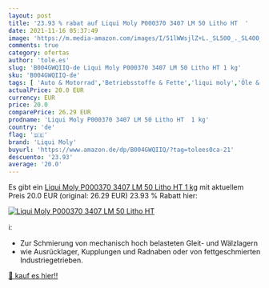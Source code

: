 ```yaml
---
layout: post
title: '23.93 % rabat auf Liqui Moly P000370 3407 LM 50 Litho HT  '
date: 2021-11-16 05:37:49
image: 'https://m.media-amazon.com/images/I/51lWWsjlZ+L._SL500_._SL400_.jpg'
comments: true
category: ofertas
author: 'tole.es'
slug: 'B004GWQIIQ-de Liqui Moly P000370 3407 LM 50 Litho HT 1 kg'
sku: 'B004GWQIIQ-de'
tags: [ 'Auto & Motorrad','Betriebsstoffe & Fette','liqui moly','Öle & Betriebsstoffe', ]
actualPrice: 20.0 EUR
currency: EUR
price: 20.0
comparePrice: 26.29 EUR
prodname: 'Liqui Moly P000370 3407 LM 50 Litho HT  1 kg'
country: 'de'
flag: '🇩🇪'
brand: 'Liqui Moly'
buyurl: 'https://www.amazon.de/dp/B004GWQIIQ/?tag=tolees0ca-21'
descuento: '23.93'
average: '20.0'
---
```


Es gibt ein [Liqui Moly P000370 3407 LM 50 Litho HT  1 kg](https://www.amazon.de/dp/B004GWQIIQ/?tag=tolees0ca-21) mit aktuellem Preis 20.0 EUR (original: 26.29 EUR) 23.93 % Rabatt hier:

[![Liqui Moly P000370 3407 LM 50 Litho HT  ](https://m.media-amazon.com/images/I/51lWWsjlZ+L._SL500_._SL400_.jpg)](https://www.amazon.de/dp/B004GWQIIQ/?tag=tolees0ca-21)

ℹ️:

- Zur Schmierung von mechanisch hoch belasteten Gleit- und Wälzlagern
- wie Ausrücklager, Kupplungen und Radnaben oder von fettgeschmierten Industriegetrieben.

[🛒 kauf es hier!!](https://www.amazon.de/dp/B004GWQIIQ/?tag=tolees0ca-21)

